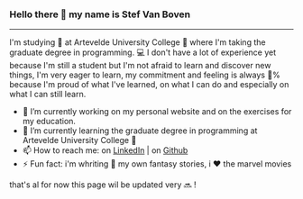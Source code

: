 ### Hello there 👋 my name is Stef Van Boven
-------------------------------------------------------
I'm studying :book: at Artevelde University College :school: where I'm taking the graduate degree in programming. :computer: I don't have a lot of experience yet because I'm still a student but I'm not afraid to learn and discover new things, I'm very eager to learn, my commitment and feeling is always :100:% because I'm proud of what I've learned, on what I can do and especially on what I can still learn.

- 🔭 I’m currently working on my personal website and on the exercises for my education.
- 🌱 I’m currently learning the graduate degree in programming at Artevelde University College :school:
- 📫 How to reach me: on [LinkedIn](https://www.linkedin.com/in/stef-van-boven/) | on [Github](https://github.com/pgm-stefvanboven)
- ⚡ Fun fact: i'm whriting :pencil: my own fantasy stories, i :heart: the marvel movies

that's al for now this page wil be updated very :soon: !
